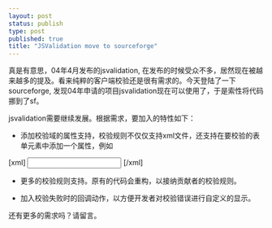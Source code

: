 ```yaml
--- 
layout: post
status: publish
type: post
published: true
title: "JSValidation move to sourceforge"
---
```

真是有意思，04年4月发布的jsvalidation, 在发布的时候受众不多，居然现在被越来越多的提及。看来纯粹的客户端校验还是很有需求的。今天登陆了一下sourceforge, 发现04年申请的项目jsvalidation现在可以使用了，于是索性将代码挪到了sf。

jsvalidation需要继续发展。根据需求，要加入的特性如下：


* 添加校验域的属性支持，校验规则不仅仅支持xml文件，还支持在要校验的表单元素中添加一个属性，例如 

[xml]
<input type="text" name="age" restriction="required integerRange(18,60)" />
[/xml]

* 更多的校验规则支持。原有的代码会重构，以接纳贡献者的校验规则。

* 加入校验失败时的回调动作，以方便开发者对校验错误进行自定义的显示。


还有更多的需求吗？请留言。
